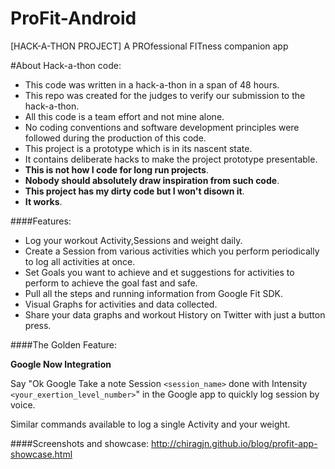 # ProFit-Android
[HACK-A-THON PROJECT] A PROfessional FITness companion app

#About Hack-a-thon code:

* This code was written in a hack-a-thon in a span of 48 hours.
* This repo was created for the judges to verify our submission to the hack-a-thon.
* All this code is a team effort and not mine alone.
* No coding conventions and software development principles were followed during the 
production of this code.
* This project is a prototype which is in its nascent state.
* It contains deliberate hacks to make the project prototype presentable.
* __This is not how I code for long run projects__.
* __Nobody should absolutely draw inspiration from such code__.
* __This project has my dirty code but I won't disown it__.
* __It works__.


####Features:
* Log your workout Activity,Sessions and weight daily.
* Create a Session from various activities which you perform periodically to log all activities at once.
* Set Goals you want to achieve and et suggestions for activities to perform to achieve the goal fast and safe.
* Pull all the steps and running information from Google Fit SDK.
* Visual Graphs for activities and data collected.
* Share your data graphs and workout History on Twitter with just a button press.

####The Golden Feature:

__Google Now Integration__

Say "Ok Google Take a note Session `<session_name>` done with Intensity `<your_exertion_level_number>`" in the Google app to quickly log session by voice.

Similar commands available to log a single Activity and your weight.


####Screenshots and showcase:
http://chiragjn.github.io/blog/profit-app-showcase.html
